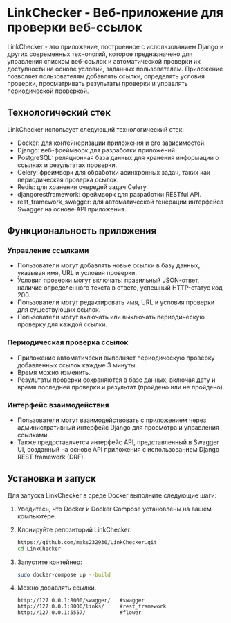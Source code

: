 # LinkChecker - Веб-приложение для проверки веб-ссылок

LinkChecker - это приложение, построенное с использованием Django и других современных технологий, которое предназначено
для управления списком веб-ссылок и автоматической проверки их доступности на основе условий, заданных пользователем.
Приложение позволяет пользователям добавлять ссылки, определять условия проверки, просматривать результаты проверки и
управлять периодической проверкой.

## Технологический стек

LinkChecker использует следующий технологический стек:

- Docker: для контейнеризации приложения и его зависимостей.
- Django: веб-фреймворк для разработки приложений.
- PostgreSQL: реляционная база данных для хранения информации о ссылках и результатах проверки.
- Celery: фреймворк для обработки асинхронных задач, таких как периодическая проверка ссылок.
- Redis: для хранения очередей задач Celery.
- djangorestframework: фреймворк для разработки RESTful API.
- rest_framework_swagger: для автоматической генерации интерфейса Swagger на основе API приложения.

## Функциональность приложения

### Управление ссылками

- Пользователи могут добавлять новые ссылки в базу данных, указывая имя, URL и условия проверки.
- Условия проверки могут включать: правильный JSON-ответ, наличие определенного текста в ответе, успешный HTTP-статус
  код 200.
- Пользователи могут редактировать имя, URL и условия проверки для существующих ссылок.
- Пользователи могут включать или выключать периодическую проверку для каждой ссылки.

### Периодическая проверка ссылок

- Приложение автоматически выполняет периодическую проверку добавленных ссылок каждые 3 минуты.
- Время можно изменить.
- Результаты проверки сохраняются в базе данных, включая дату и время последней проверки и результат (пройдено или не
  пройдено).

### Интерфейс взаимодействия

- Пользователи могут взаимодействовать с приложением через административный интерфейс Django для просмотра и управления
  ссылками.
- Также предоставляется интерфейс API, представленный в Swagger UI, созданный на основе API приложения с использованием
  Django REST framework (DRF).

## Установка и запуск

Для запуска LinkChecker в среде Docker выполните следующие шаги:

1. Убедитесь, что Docker и Docker Compose установлены на вашем компьютере.

2. Клонируйте репозиторий LinkChecker:

   ```bash
   https://github.com/maks232930/LinkChecker.git
   cd LinkChecker
    ```
3. Запустите контейнер:
    ```bash
    sudo docker-compose up --build
   ```
4. Можно добавлять ссылки.
   ```
   http://127.0.0.1:8000/swagger/   #swagger
   http://127.0.0.1:8000/links/     #rest_framework
   http://127.0.0.1:5557/           #flower
   ```   